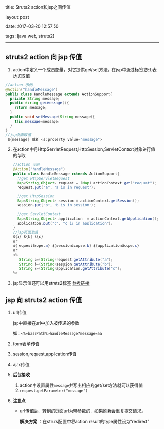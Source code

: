 title: Struts2 action和jsp之间传值

layout: post

date: 2017-03-20 12:57:50

tags: [java web, struts2]

---

## struts2 action 向 jsp 传值

1. action中定义一个成员变量，对它提供get/set方法，在jsp中通过标签或EL表达式取值

  ```java
  //action 示例
  @Action("handleMessage")
  public class HandleMessage extends ActionSupport{
    private String message;
    public String getMessage(){
      return message;
    }
    public void setMessage(String message){
      this.message=message;
    }
  }
  //jsp页面取值
   ${message} 或者 <s:property value="message"> 
  ```
  <!-- more -->

2. 在action中用HttpServletRequest,HttpSession,ServletContext对象进行值的存取

   ```java
   //action 示例
   @Action("handleMessage")
   public class HandleMessage extends ActionSupport{
     //get HttpServletRequest 
     Map<String,Object> request = (Map) actionContext.get("request"); 
     request.put("a", "a is in request"); 

     //get HttpSession 
     Map<String,Object> session = actionContext.getSession(); 
     session.put("b", "b is in session"); 

     //get ServletContext 
     Map<String,Object> application  = actionContext.getApplication(); 
     application.put("c", "c is in application");
   }
   //jsp页面取值
   ${a} ${b} ${c}
   or
   ${requestScope.a} ${sessionScopse.b} ${applicationScope.c}
   or 
   <% 
      String a=(String)request.getAttribute("a");
      String b=(String)session.getAttribute("b");
      String c=(String)application.getAttribute("c");
   %>
   ```

3. jsp显示值还可以用struts2标签 [参考链接](http://zwdsmileface.iteye.com/blog/2193777)


## jsp 向 struts2 action 传值

1. url传值

   jsp中直接在url中加入被传递的参数

   如：`<%=basePath%>handleMessage?message=aa`

2. form表单传值

3. session,request,application传值

4. ajax传值

5. **后台接收** 

   1. action中设置属性`message`并写出相应的get/set方法就可以获得值
   2. `request.getParameter("message")`

6. **注意点**

   * url传值后，转到的页面url为带参数的，如果刷新会重复提交请求。

     **解决方案** ：在struts配置中将action result的type属性设为“redirect"
